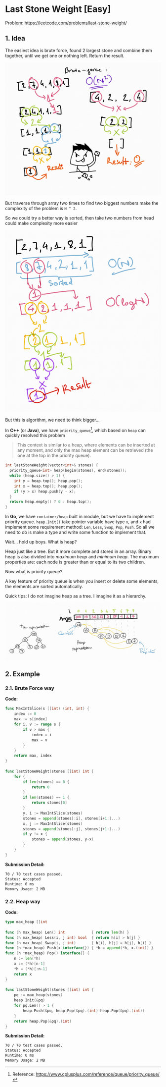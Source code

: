 # Last Stone Weight [Easy]

Problem: https://leetcode.com/problems/last-stone-weight/

## 1. Idea

The easiest idea is brute force, found 2 largest stone and combine them
together, until we get one or nothing left. Return the result.

![Brute force](./brute-force.png)

But traverse through array two times to find two biggest numbers make the
complexity of the problem is `N ^ 2`.

So we could try a better way is sorted, then take two numbers from head could
make complexity more easier

![Sorted](./sorted.png)

But this is algorithm, we need to think bigger...

In **C++** (or **Java**), we have `priority_queue`[^1], which based on `heap`
can quickly resolved this problem

[^1]: Reference: https://www.cplusplus.com/reference/queue/priority_queue/

> This context is similar to a heap, where elements can be inserted at any
> moment, and only the max heap element can be retrieved (the one at the top in
> the priority queue).

```cpp
int lastStoneWeight(vector<int>& stones) {
  priority_queue<int> heap(begin(stones), end(stones));
  while (heap.size() > 1) {
    int y = heap.top(); heap.pop();
    int x = heap.top(); heap.pop();
    if (y > x) heap.push(y - x);
  }
  return heap.empty() ? 0 : heap.top();
}
```

In **Go**, we have `container/heap` built in module, but we have to implement
priority queue. `heap.Init()` take pointer variable have type `x`, and `x` had
implement some requirement method: `Len`, `Less`, `Swap`, `Pop`, `Push`. So all
we need to do is make a type and write some function to implement that.

Wait... hold up boys. What is heap?

Heap just like a tree. But it more complete and stored in an array. Binary heap
is also divided into *maximum heap* and *minimum heap*. The maximum properties
are: each node is greater than or equal to its two children.

Now what is priority queue?

A key feature of priority queue is when you insert or delete some elements, the
elements are sorted automatically.

Quick tips: I do not imagine heap as a tree. I imagine it as a hierarchy.

![Heap](./heap-explain.jpeg)

## 2. Example

### 2.1. Brute Force way

**Code:**

```go
func MaxIntSlice(s []int) (int, int) {
	index := 0
	max := s[index]
	for i, v := range s {
		if v > max {
			index = i
			max = v
		}
	}
	return max, index
}

func lastStoneWeight(stones []int) int {
	for {
		if len(stones) == 0 {
			return 0
		}
		if len(stones) == 1 {
			return stones[0]
		}
		y, i := MaxIntSlice(stones)
		stones = append(stones[:i], stones[i+1:]...)
		x, j := MaxIntSlice(stones)
		stones = append(stones[:j], stones[j+1:]...)
		if y != x {
			stones = append(stones, y-x)
		}
	}
}
```

**Submission Detail:**

```
70 / 70 test cases passed.
Status: Accepted
Runtime: 0 ms
Memory Usage: 2 MB
```

### 2.2. Heap way

**Code:**

```go
type max_heap []int

func (h max_heap) Len() int            { return len(h) }
func (h max_heap) Less(i, j int) bool  { return h[i] > h[j] }
func (h max_heap) Swap(i, j int)       { h[i], h[j] = h[j], h[i] }
func (h *max_heap) Push(x interface{}) { *h = append(*h, x.(int)) }
func (h *max_heap) Pop() interface{} {
	n := len(*h)
	x := (*h)[n-1]
	*h = (*h)[:n-1]
	return x
}

func lastStoneWeight(stones []int) int {
	pq := max_heap(stones)
	heap.Init(&pq)
	for pq.Len() > 1 {
		heap.Push(&pq, heap.Pop(&pq).(int)-heap.Pop(&pq).(int))
	}
	return heap.Pop(&pq).(int)
}
```

**Submission Detail:**

```
70 / 70 test cases passed.
Status: Accepted
Runtime: 0 ms
Memory Usage: 2 MB
```
